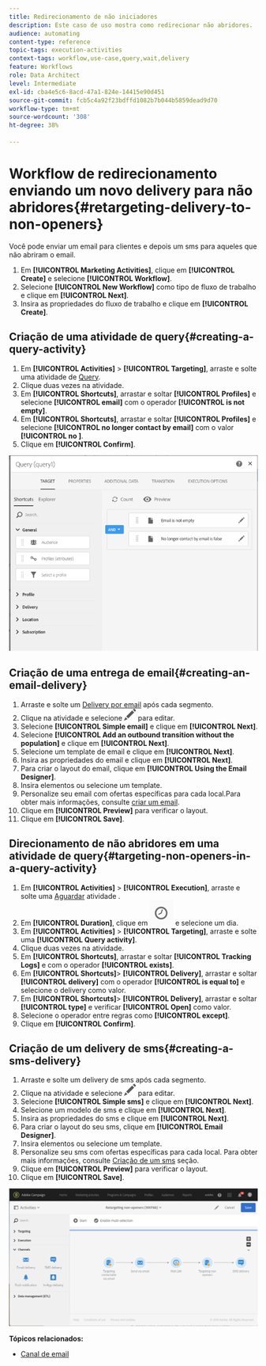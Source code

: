 ```yaml
---
title: Redirecionamento de não iniciadores
description: Este caso de uso mostra como redirecionar não abridores.
audience: automating
content-type: reference
topic-tags: execution-activities
context-tags: workflow,use-case,query,wait,delivery
feature: Workflows
role: Data Architect
level: Intermediate
exl-id: cba4e5c6-8acd-47a1-824e-14415e90d451
source-git-commit: fcb5c4a92f23bdffd1082b7b044b5859dead9d70
workflow-type: tm+mt
source-wordcount: '308'
ht-degree: 38%

---
```


# Workflow de redirecionamento enviando um novo delivery para não abridores{#retargeting-delivery-to-non-openers}

Você pode enviar um email para clientes e depois um sms para aqueles que não abriram o email.

1. Em **[!UICONTROL Marketing Activities]**, clique em **[!UICONTROL Create]** e selecione **[!UICONTROL Workflow]**.
1. Selecione **[!UICONTROL New Workflow]** como tipo de fluxo de trabalho e clique em **[!UICONTROL Next]**.
1. Insira as propriedades do fluxo de trabalho e clique em **[!UICONTROL Create]**.

## Criação de uma atividade de query{#creating-a-query-activity}

1. Em **[!UICONTROL Activities]** > **[!UICONTROL Targeting]**, arraste e solte uma atividade de [Query](../../automating/using/query.md).
1. Clique duas vezes na atividade.
1. Em **[!UICONTROL Shortcuts]**, arrastar e soltar **[!UICONTROL Profiles]** e selecione **[!UICONTROL email]** com o operador **[!UICONTROL is not empty]**.
1. Em **[!UICONTROL Shortcuts]**, arrastar e soltar **[!UICONTROL Profiles]** e selecione **[!UICONTROL no longer contact by email]** com o valor **[!UICONTROL no ]**.
1. Clique em **[!UICONTROL Confirm]**.

![](assets/wf-complement-query.png)

## Criação de uma entrega de email{#creating-an-email-delivery}

1. Arraste e solte um [Delivery por email](../../automating/using/email-delivery.md) após cada segmento.
1. Clique na atividade e selecione ![](assets/edit_darkgrey-24px.png) para editar.
1. Selecione **[!UICONTROL Simple email]** e clique em **[!UICONTROL Next]**.
1. Selecione **[!UICONTROL Add an outbound transition without the population]** e clique em **[!UICONTROL Next]**.
1. Selecione um template de email e clique em **[!UICONTROL Next]**.
1. Insira as propriedades do email e clique em **[!UICONTROL Next]**.
1. Para criar o layout do email, clique em **[!UICONTROL Using the Email Designer]**.
1. Insira elementos ou selecione um template.
1. Personalize seu email com ofertas específicas para cada local.Para obter mais informações, consulte [criar um email](../../designing/using/designing-from-scratch.md#designing-an-email-content-from-scratch).
1. Clique em **[!UICONTROL Preview]** para verificar o layout.
1. Clique em **[!UICONTROL Save]**.

## Direcionamento de não abridores em uma atividade de query{#targeting-non-openers-in-a-query-activity}

1. Em **[!UICONTROL Activities]** > **[!UICONTROL Execution]**, arraste e solte uma [Aguardar](../../automating/using/wait.md) atividade .
1. Em **[!UICONTROL Duration]**, clique em ![](assets/duration-icon.png) e selecione um dia.
1. Em **[!UICONTROL Activities]** > **[!UICONTROL Targeting]**, arraste e solte uma **[!UICONTROL Query activity]**.
1. Clique duas vezes na atividade.
1. Em **[!UICONTROL Shortcuts]**, arrastar e soltar **[!UICONTROL Tracking Logs]** e com o operador **[!UICONTROL exists]**.
1. Em **[!UICONTROL Shortcuts]**> **[!UICONTROL Delivery]**, arrastar e soltar **[!UICONTROL delivery]** com o operador **[!UICONTROL is equal to]** e selecione o delivery como valor.
1. Em **[!UICONTROL Shortcuts]**> **[!UICONTROL Delivery]**, arrastar e soltar **[!UICONTROL type]** e verificar **[!UICONTROL Open]** como valor.
1. Selecione o operador entre regras como **[!UICONTROL except]**.
1. Clique em **[!UICONTROL Confirm]**.

## Criação de um delivery de sms{#creating-a-sms-delivery}

1. Arraste e solte um delivery de sms após cada segmento.
1. Clique na atividade e selecione ![](assets/edit_darkgrey-24px.png) para editar.
1. Selecione **[!UICONTROL Simple sms]** e clique em **[!UICONTROL Next]**.
1. Selecione um modelo de sms e clique em **[!UICONTROL Next]**.
1. Insira as propriedades do sms e clique em **[!UICONTROL Next]**.
1. Para criar o layout do seu sms, clique em **[!UICONTROL Email Designer]**.
1. Insira elementos ou selecione um template.
1. Personalize seu sms com ofertas específicas para cada local.
Para obter mais informações, consulte [Criação de um sms](../../channels/using/creating-an-sms-message.md) seção.
1. Clique em **[!UICONTROL Preview]** para verificar o layout.
1. Clique em **[!UICONTROL Save]**.

![](assets/wf-retargeting-non-openers.png)

**Tópicos relacionados:**

* [Canal de email](../../channels/using/creating-an-email.md)
